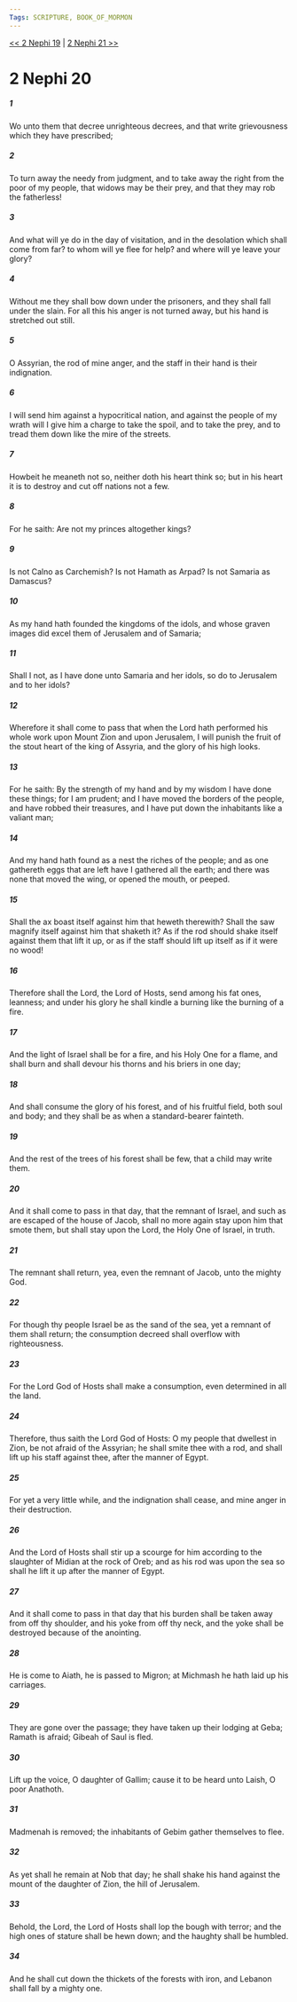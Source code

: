 ```yaml
---
Tags: SCRIPTURE, BOOK_OF_MORMON
---
```


[<< 2 Nephi 19](BOOK_OF_MORMON/02_2_Nephi/2_Nephi_19.md) | [2 Nephi 21 >>](BOOK_OF_MORMON/02_2_Nephi/2_Nephi_21.md)

# 2 Nephi 20

##### 1
 Wo unto them that decree unrighteous decrees, and that write grievousness which they have prescribed;
##### 2
 To turn away the needy from judgment, and to take away the right from the poor of my people, that widows may be their prey, and that they may rob the fatherless!
##### 3
 And what will ye do in the day of visitation, and in the desolation which shall come from far? to whom will ye flee for help? and where will ye leave your glory?
##### 4
 Without me they shall bow down under the prisoners, and they shall fall under the slain. For all this his anger is not turned away, but his hand is stretched out still.
##### 5
 O Assyrian, the rod of mine anger, and the staff in their hand is their indignation.
##### 6
 I will send him against a hypocritical nation, and against the people of my wrath will I give him a charge to take the spoil, and to take the prey, and to tread them down like the mire of the streets.
##### 7
 Howbeit he meaneth not so, neither doth his heart think so; but in his heart it is to destroy and cut off nations not a few.
##### 8
 For he saith: Are not my princes altogether kings?
##### 9
 Is not Calno as Carchemish? Is not Hamath as Arpad? Is not Samaria as Damascus?
##### 10
 As my hand hath founded the kingdoms of the idols, and whose graven images did excel them of Jerusalem and of Samaria;
##### 11
 Shall I not, as I have done unto Samaria and her idols, so do to Jerusalem and to her idols?
##### 12
 Wherefore it shall come to pass that when the Lord hath performed his whole work upon Mount Zion and upon Jerusalem, I will punish the fruit of the stout heart of the king of Assyria, and the glory of his high looks.
##### 13
 For he saith: By the strength of my hand and by my wisdom I have done these things; for I am prudent; and I have moved the borders of the people, and have robbed their treasures, and I have put down the inhabitants like a valiant man;
##### 14
 And my hand hath found as a nest the riches of the people; and as one gathereth eggs that are left have I gathered all the earth; and there was none that moved the wing, or opened the mouth, or peeped.
##### 15
 Shall the ax boast itself against him that heweth therewith? Shall the saw magnify itself against him that shaketh it? As if the rod should shake itself against them that lift it up, or as if the staff should lift up itself as if it were no wood!
##### 16
 Therefore shall the Lord, the Lord of Hosts, send among his fat ones, leanness; and under his glory he shall kindle a burning like the burning of a fire.
##### 17
 And the light of Israel shall be for a fire, and his Holy One for a flame, and shall burn and shall devour his thorns and his briers in one day;
##### 18
 And shall consume the glory of his forest, and of his fruitful field, both soul and body; and they shall be as when a standard-bearer fainteth.
##### 19
 And the rest of the trees of his forest shall be few, that a child may write them.
##### 20
 And it shall come to pass in that day, that the remnant of Israel, and such as are escaped of the house of Jacob, shall no more again stay upon him that smote them, but shall stay upon the Lord, the Holy One of Israel, in truth.
##### 21
 The remnant shall return, yea, even the remnant of Jacob, unto the mighty God.
##### 22
 For though thy people Israel be as the sand of the sea, yet a remnant of them shall return; the consumption decreed shall overflow with righteousness.
##### 23
 For the Lord God of Hosts shall make a consumption, even determined in all the land.
##### 24
 Therefore, thus saith the Lord God of Hosts: O my people that dwellest in Zion, be not afraid of the Assyrian; he shall smite thee with a rod, and shall lift up his staff against thee, after the manner of Egypt.
##### 25
 For yet a very little while, and the indignation shall cease, and mine anger in their destruction.
##### 26
 And the Lord of Hosts shall stir up a scourge for him according to the slaughter of Midian at the rock of Oreb; and as his rod was upon the sea so shall he lift it up after the manner of Egypt.
##### 27
 And it shall come to pass in that day that his burden shall be taken away from off thy shoulder, and his yoke from off thy neck, and the yoke shall be destroyed because of the anointing.
##### 28
 He is come to Aiath, he is passed to Migron; at Michmash he hath laid up his carriages.
##### 29
 They are gone over the passage; they have taken up their lodging at Geba; Ramath is afraid; Gibeah of Saul is fled.
##### 30
 Lift up the voice, O daughter of Gallim; cause it to be heard unto Laish, O poor Anathoth.
##### 31
 Madmenah is removed; the inhabitants of Gebim gather themselves to flee.
##### 32
 As yet shall he remain at Nob that day; he shall shake his hand against the mount of the daughter of Zion, the hill of Jerusalem.
##### 33
 Behold, the Lord, the Lord of Hosts shall lop the bough with terror; and the high ones of stature shall be hewn down; and the haughty shall be humbled.
##### 34
 And he shall cut down the thickets of the forests with iron, and Lebanon shall fall by a mighty one.
